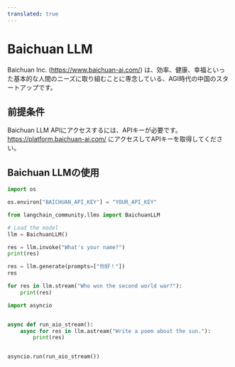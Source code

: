 ```yaml
---
translated: true
---
```


# Baichuan LLM

Baichuan Inc. (https://www.baichuan-ai.com/) は、効率、健康、幸福といった基本的な人間のニーズに取り組むことに専念している、AGI時代の中国のスタートアップです。

## 前提条件

Baichuan LLM APIにアクセスするには、APIキーが必要です。https://platform.baichuan-ai.com/ にアクセスしてAPIキーを取得してください。

## Baichuan LLMの使用

```python
import os

os.environ["BAICHUAN_API_KEY"] = "YOUR_API_KEY"
```

```python
from langchain_community.llms import BaichuanLLM

# Load the model
llm = BaichuanLLM()

res = llm.invoke("What's your name?")
print(res)
```

```python
res = llm.generate(prompts=["你好！"])
res
```

```python
for res in llm.stream("Who won the second world war?"):
    print(res)
```

```python
import asyncio


async def run_aio_stream():
    async for res in llm.astream("Write a poem about the sun."):
        print(res)


asyncio.run(run_aio_stream())
```
